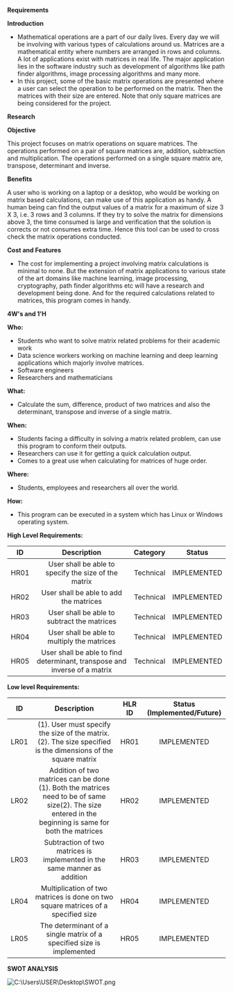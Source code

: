 ﻿**Requirements**

**Introduction**

- Mathematical operations are a part of our daily lives. Every day we will be involving with various types of calculations around us. Matrices are a mathematical entity where numbers are arranged in rows and columns. A lot of applications exist with matrices in real life. The major application lies in the software industry such as development of algorithms like path finder algorithms, image processing algorithms and many more.
- In this project, some of the basic matrix operations are presented where a user can select the operation to be performed on the matrix. Then the matrices with their size are entered. Note that only square matrices are being considered for the project.

**Research**

**Objective**

This project focuses on matrix operations on square matrices. The operations performed on a pair of square matrices are, addition, subtraction and multiplication. The operations performed on a single square matrix are, transpose, determinant and inverse.

**Benefits**

A user who is working on a laptop or a desktop, who would be working on matrix based calculations, can make use of this application as handy. A human being can find the output values of a matrix for a maximum of size 3 X 3, i.e. 3 rows and 3 columns. If they try to solve the matrix for dimensions above 3, the time consumed is large and verification that the solution is corrects or not consumes extra time. Hence this tool can be used to cross check the matrix operations conducted.

**Cost and Features**

- The cost for implementing a project involving matrix calculations is minimal to none. But the extension of matrix applications to various state of the art domains like machine learning, image processing, cryptography, path finder algorithms etc will have a research and development being done. And for the required calculations related to matrices, this program comes in handy.

**4W's and 1'H**

**Who:**

- Students who want to solve matrix related problems for their academic work
- Data science workers working on machine learning and deep learning applications which majorly involve matrices.
- Software engineers
- Researchers and mathematicians

**What:**

- Calculate the sum, difference, product of two matrices and also the determinant, transpose and inverse of a single matrix.

**When:**

- Students facing a difficulty in solving a matrix related problem, can use this program to conform their outputs.
- Researchers can use it for getting a quick calculation output.
- Comes to a great use when calculating for matrices of huge order.

**Where:**

- Students, employees and researchers all over the world.

**How:**

- This program can be executed in a system which has Linux or Windows operating system.




**High Level Requirements:**

|**ID**|**Description**|**Category**|**Status**|
| :-: | :-: | :-: | :-: |
|HR01|User shall be able to specify the size of the matrix|Technical|IMPLEMENTED|
|HR02|User shall be able to add the matrices|Technical|IMPLEMENTED|
|HR03|User shall be able to subtract the matrices|Technical|IMPLEMENTED|
|HR04|User shall be able to multiply the matrices|Technical|IMPLEMENTED|
|HR05|User shall be able to find determinant, transpose and inverse of a matrix|Technical|IMPLEMENTED|
**Low level Requirements:**

|**ID**|**Description**|**HLR ID**|**Status (Implemented/Future)**|
| :-: | :-: | :-: | :-: |
|LR01|(1). User must specify the size of the matrix. (2). The size specified is the dimensions of the square matrix|HR01|IMPLEMENTED|
|LR02|Addition of two matrices can be done (1). Both the matrices need to be of same size(2). The size entered in the beginning is same for both the matrices|HR02|IMPLEMENTED|
|LR03|Subtraction of two matrices is implemented in the same manner as addition|HR03|IMPLEMENTED|
|LR04|Multiplication of two matrices is done on two square matrices of a specified size|HR04|IMPLEMENTED|
|LR05|The determinant of a single matrix of a specified size is implemented|HR05|IMPLEMENTED|
**SWOT ANALYSIS**

![C:\Users\USER\Desktop\SWOT.png](Aspose.Words.a0a57523-300e-4116-b915-056bf0bd9502.001.png)
